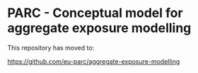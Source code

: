 # PARC - Conceptual model for aggregate exposure modelling

This repository has moved to:

https://github.com/eu-parc/aggregate-exposure-modelling
